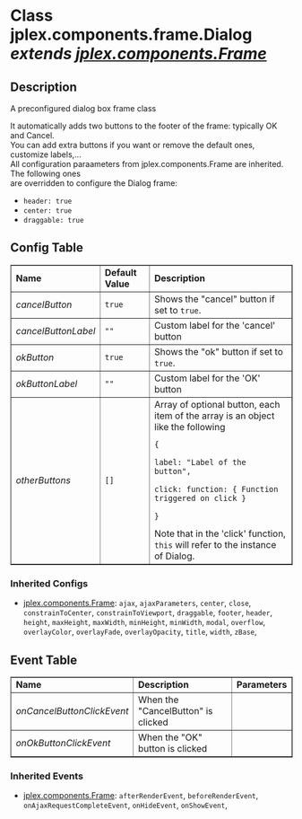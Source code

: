 # Class **jplex.components.frame.Dialog**  _extends [jplex.components.Frame](APIPangolincomponentsFrame.md)_ #

## Description ##
A preconfigured dialog box frame class<p>
It automatically adds two buttons to the footer of the frame: typically OK and Cancel.<br>
You can add extra buttons if you want or remove the default ones, customize labels,...<br>
All configuration paraameters from jplex.components.Frame are inherited. The following ones<br>
are overridden to configure the Dialog frame:<br>
<ul>
<li><code>header: true</code></li>
<li><code>center: true</code></li>
<li><code>draggable: true</code></li>
</ul>

<h2>Config Table</h2>
<table cellpadding='5' border='1' cellspacing='0'>
<tr><td> <b>Name</b> </td><td> <b>Default Value</b> </td><td> <b>Description</b> </td></tr>
<tr><td> <i>cancelButton</i> </td><td> <code>true</code> </td><td>  Shows the "cancel" button if set to <code>true</code>. </td></tr>
<tr><td> <i>cancelButtonLabel</i> </td><td> <code>""</code> </td><td>  Custom label for the 'cancel' button </td></tr>
<tr><td> <i>okButton</i> </td><td> <code>true</code> </td><td>  Shows the "ok" button if set to <code>true</code>. </td></tr>
<tr><td> <i>okButtonLabel</i> </td><td> <code>""</code> </td><td>  Custom label for the 'OK' button </td></tr>
<tr><td> <i>otherButtons</i> </td><td> <code>[]</code> </td><td>  Array of optional button, each item of the array is an object like the following<br>
<pre><code>{<br>
label: "Label of the button",<br>
click: function: { Function triggered on click }<br>
}</code></pre>
Note that in the 'click' function, <code>this</code> will refer to the instance of Dialog. </td></tr>
</table>
<h3>Inherited Configs</h3>
<ul><li><a href='APIPangolincomponentsFrame.md'>jplex.components.Frame</a>:  <code>ajax</code>,  <code>ajaxParameters</code>,  <code>center</code>,  <code>close</code>,  <code>constrainToCenter</code>,  <code>constrainToViewport</code>,  <code>draggable</code>,  <code>footer</code>,  <code>header</code>,  <code>height</code>,  <code>maxHeight</code>,  <code>maxWidth</code>,  <code>minHeight</code>,  <code>minWidth</code>,  <code>modal</code>,  <code>overflow</code>,  <code>overlayColor</code>,  <code>overlayFade</code>,  <code>overlayOpacity</code>,  <code>title</code>,  <code>width</code>,  <code>zBase</code>,</li></ul>

<h2>Event Table</h2>
<table cellpadding='5' border='1' cellspacing='0'>
<tr><td> <b>Name</b> </td><td> <b>Description</b> </td><td> <b>Parameters</b> </td></tr>
<tr><td> <i>onCancelButtonClickEvent</i> </td><td>  When the "CancelButton" is clicked </td><td>  </td></tr>
<tr><td> <i>onOkButtonClickEvent</i> </td><td>  When the "OK" button is clicked </td><td>  </td></tr>
</table>
<h3>Inherited Events</h3>
<ul><li><a href='APIPangolincomponentsFrame.md'>jplex.components.Frame</a>:  <code>afterRenderEvent</code>,  <code>beforeRenderEvent</code>,  <code>onAjaxRequestCompleteEvent</code>,  <code>onHideEvent</code>,  <code>onShowEvent</code>,</li></ul>

